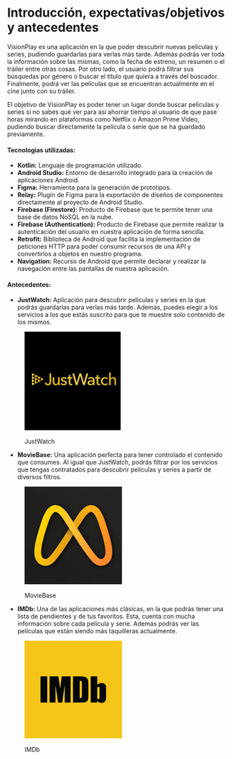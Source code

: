 # Introducción, expectativas/objetivos y antecedentes

VisionPlay es una aplicación en la que poder descubrir nuevas películas y series, pudiendo guardarlas para verlas más tarde. Además podrás ver toda la información sobre las mismas, como la fecha de estreno, un resumen o el tráiler entre otras cosas. Por otro lado, el usuario podrá filtrar sus búsquedas por género o buscar el título que quiera a través del buscador. Finalmente, podrá ver las películas que se encuentran actualmente en el cine junto con su tráiler.&#x20;

El objetivo de VisionPlay es poder tener un lugar donde buscar películas y series si no sabes qué ver para así ahorrar tiempo al usuario de que pase horas mirando en plataformas como Netflix o Amazon Prime Video, pudiendo buscar directamente la película o serie que se ha guardado previamente.&#x20;

#### Tecnologías utilizadas:

* **Kotlin:** Lenguaje de programación utilizado.
* **Android Studio:** Entorno de desarrollo integrado para la creación de aplicaciones Android.
* **Figma:** Herramienta para la generación de prototipos.
* **Relay:** Plugin de Figma para la exportación de diseños de componentes directamente al proyecto de Android Studio.
* **Firebase (Firestore):** Producto de Firebase que te permite tener una base de datos NoSQL en la nube.
* **Firebase (Authentication):** Producto de Firebase que permite realizar la autenticación del usuario en nuestra aplicación de forma sencilla.
* **Retrofit:** Biblioteca de Android que facilita la implementación de peticiones HTTP para poder consumir recursos de una API y convertirlos a objetos en nuestro programa.
* **Navigation:** Recurso de Android que permite declarar y realizar la navegación entre las pantallas de nuestra aplicación.

#### Antecedentes:

* **JustWatch:** Aplicación para descubrir películas y series en la que podrás guardarlas para verlas más tarde. Además, puedes elegir a los servicios a los que estás suscrito para que te muestre solo contenido de los mismos.

<figure><img src=".gitbook/assets/image (14).png" alt=""><figcaption><p>JustWatch</p></figcaption></figure>

* **MovieBase:** Una aplicación perfecta para tener controlado el contenido que consumes. Al igual que JustWatch, podrás filtrar por los servicios que tengas contratados para descubrir películas y series a partir de diversos filtros.

<figure><img src=".gitbook/assets/image (17).png" alt=""><figcaption><p>MovieBase</p></figcaption></figure>

* **IMDb:** Una de las aplicaciones más clásicas, en la que podrás tener una lista de pendientes y de tus favoritos. Esta, cuenta con mucha información sobre cada película y serie. Además podrás ver las películas que están siendo más taquilleras actualmente.

<figure><img src=".gitbook/assets/image (18).png" alt=""><figcaption><p>IMDb</p></figcaption></figure>
